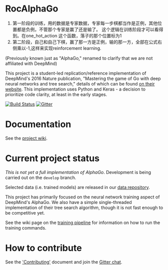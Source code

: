 # RocAlphaGo

1. 第一阶段的训练，用的数据是专家数据，专家每一步棋都当作是正例，其他位置都是负例，不管那个专家是赢了还是输了。 这个逻辑在训练阶段才可以看得到。在one_hot_action 这个函数，落子的那个位置标为1
2. 第二阶段，自己和自己下棋，赢了那一方是正例，输的那一方，全部在公式右侧乘以-1,这样来实现reinforcement learning.

(Previously known just as "AlphaGo," renamed to clarify that we are not affiliated with DeepMind)

This project is a student-led replication/reference implementation of DeepMind's 2016 Nature publication, "Mastering the game of Go with deep neural networks and tree search," details of which can be found [on their website](http://deepmind.com/alpha-go.html). This implementation uses Python and Keras - a decision to prioritize code clarity, at least in the early stages.

[![Build Status](https://travis-ci.org/Rochester-NRT/RocAlphaGo.svg?branch=develop)](https://travis-ci.org/Rochester-NRT/RocAlphaGo)
[![Gitter](https://badges.gitter.im/Rochester-NRT/RocAlphaGo.svg)](https://gitter.im/Rochester-NRT/RocAlphaGo?utm_source=badge&utm_medium=badge&utm_campaign=pr-badge)

# Documentation

See the [project wiki](https://github.com/Rochester-NRT/RocAlphaGo/wiki).

# Current project status

_This is not yet a full implementation of AlphaGo_. Development is being carried out on the `develop` branch.

Selected data (i.e. trained models) are released in our [data repository](http://github.com/Rochester-NRT/RocAlphaGo.data).

This project has primarily focused on the neural network training aspect of DeepMind's AlphaGo. We also have a simple single-threaded implementation of their tree search algorithm, though it is not fast enough to be competitive yet.

See the wiki page on the [training pipeline](https://github.com/Rochester-NRT/RocAlphaGo/wiki/04.-Neural-Networks-and-Training) for information on how to run the training commands.

# How to contribute

See the ['Contributing'](CONTRIBUTING.md) document and join the [Gitter chat](https://gitter.im/Rochester-NRT/RocAlphaGo).
